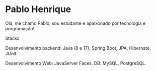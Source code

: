 # Pablo Henrique

Olá, me chamo Pablo, sou estudante e apaixonado por tecnologia e programação!

Stacks

Desenvolvimento backend: Java (8 e 17), Spring Boot, JPA, Hibernate, JUnit.

Desenvolvimento Web: JavaServer Faces.
DB: MySQL, PostgreSQL.

